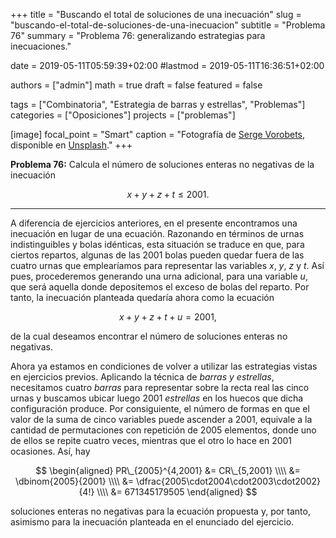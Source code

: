 +++
title = "Buscando el total de soluciones de una inecuación"
slug  = "buscando-el-total-de-soluciones-de-una-inecuacion"
subtitle = "Problema 76"
summary  = "Problema 76: generalizando estrategias para inecuaciones."

date     = 2019-05-11T05:59:39+02:00
#lastmod = 2019-05-11T16:36:51+02:00

authors  = ["admin"]
math     = true
draft    = false
featured = false

tags       = ["Combinatoria", "Estrategia de barras y estrellas", "Problemas"]
categories = ["Oposiciones"]
projects   = ["problemas"]

[image]
  focal_point = "Smart"
  caption     = "Fotografía de [Serge Vorobets](https://unsplash.com/@serge_vorobets), disponible en [Unsplash](https://unsplash.com/photos/CSORty3B_hs)."
+++

**Problema 76:** Calcula el número de soluciones enteras no negativas de la inecuación 

$$
x+y+z+t\leq 2001.
$$

***

A diferencia de ejercicios anteriores, en el presente encontramos una inecuación en lugar de una ecuación. Razonando en términos de urnas indistinguibles y bolas idénticas, esta situación se traduce en que, para ciertos repartos, algunas de las $2001$ bolas pueden quedar fuera de las cuatro urnas que emplearíamos para representar las variables $x$, $y$, $z$ y $t$. Así pues, procederemos generando una urna adicional, para una variable $u$, que será aquella donde depositemos el exceso de bolas del reparto. Por tanto, la inecuación planteada quedaría ahora como la ecuación 

$$
x+y+z+t+u=2001,
$$ 

de la cual deseamos encontrar el número de soluciones enteras no negativas.

Ahora ya estamos en condiciones de volver a utilizar las estrategias vistas en ejercicios previos. Aplicando la técnica de *barras y estrellas*, necesitamos cuatro *barras* para representar sobre la recta real las cinco urnas y buscamos ubicar luego $2001$ *estrellas* en los huecos que dicha configuración produce. Por consiguiente, el número de formas en que el valor de la suma de cinco variables puede ascender a $2001$, equivale a la cantidad de permutaciones con repetición de $2005$ elementos, donde uno de ellos se repite cuatro veces, mientras que el otro lo hace en $2001$ ocasiones. Así, hay

$$
\begin{aligned}
PR\_{2005}^{4,2001} &= CR\_{5,2001} \\\\ &= \dbinom{2005}{2001} \\\\ &= \dfrac{2005\cdot2004\cdot2003\cdot2002}{4!} \\\\ &= 671345179505
\end{aligned}
$$

soluciones enteras no negativas para la ecuación propuesta y, por tanto, asimismo para la inecuación planteada en el enunciado del ejercicio.
